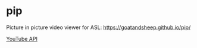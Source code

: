 # pip

Picture in picture video viewer for ASL: https://goatandsheep.github.io/pip/

[YouTube API](https://developers.google.com/youtube/iframe_api_reference#seekTo)

